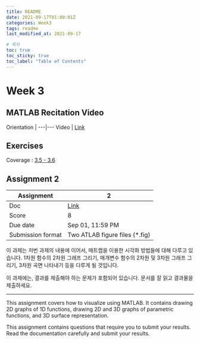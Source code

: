 ```yaml
---
title: README
date: 2021-09-17T01:00:01Z
categories: Week3
tags: readme
last_modified_at: 2021-09-17

# 목차
toc: true  
toc_sticky: true
toc_label: "Table of Contents" 
---
```


# Week 3

## MATLAB Recitation Video

Orientation | 
---|---
Video | [Link](<https://klms.kaist.ac.kr/course/view.php?id=131566&section=0#section-3>)

## Exercises

Coverage : [3.5 - 3.6]({{site.baseurl}}/week3/ex2)

## Assignment 2

Assignment | 2
---|---
Doc | [Link]({{site.baseurl}}/week3/assign2)
Score | 8
Due date | Sep 01, 11:59 PM
Submission format | Two ATLAB figure files (*.fig)

이 과제는 저번 과제의 내용에 이어서, 매트랩을 이용한 시각화 방법들에 대해 다루고 있습니다. 1차원 함수의 2차원 그래프 그리기, 매개변수 함수의 2차원 및 3차원 그래프 그리기, 3차원 곡면 나타내기 등을 다루게 될 것입니다.

이 과제에는, 결과를 제출해야 하는 문제가 포함되어 있습니다. 문서를 잘 읽고 결과물을 제출하세요.

---

This assignment covers how to visualize using MATLAB. It contains drawing 2D graphs of 1D functions, drawing 2D and 3D graphs of parametric functions, and 3D surface representation.

This assignment contains questions that require you to submit your results. Read the documentation carefully and submit your results.
